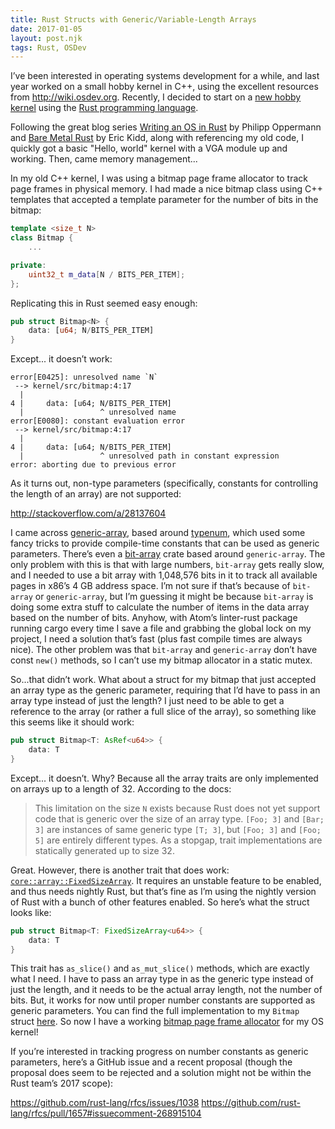 ```yaml
---
title: Rust Structs with Generic/Variable-Length Arrays
date: 2017-01-05
layout: post.njk
tags: Rust, OSDev
---
```


I’ve been interested in operating systems development for a while, and last year worked on a small hobby kernel in C++, using the excellent resources from http://wiki.osdev.org. Recently, I decided to start on a [new hobby kernel](https://github.com/iBeliever/osdev) using the [Rust programming language](https://github.com/iBeliever/osdev).

Following the great blog series [Writing an OS in Rust](http://os.phil-opp.com/) by Philipp Oppermann and [Bare Metal Rust](http://www.randomhacks.net/bare-metal-rust/) by Eric Kidd, along with referencing my old code, I quickly got a basic "Hello, world" kernel with a VGA module up and working. Then, came memory management...

In my old C++ kernel, I was using a bitmap page frame allocator to track page frames in physical memory. I had made a nice bitmap class using C++ templates that accepted a template parameter for the number of bits in the bitmap:

``` cpp
template <size_t N>
class Bitmap {
    ...

private:
    uint32_t m_data[N / BITS_PER_ITEM];
};
```

Replicating this in Rust seemed easy enough:

``` rust
pub struct Bitmap<N> {
    data: [u64; N/BITS_PER_ITEM]
}
```

Except... it doesn’t work:

```
error[E0425]: unresolved name `N`
 --> kernel/src/bitmap:4:17
  |
4 |     data: [u64; N/BITS_PER_ITEM]
  |                 ^ unresolved name
error[E0080]: constant evaluation error
 --> kernel/src/bitmap:4:17
  |
4 |     data: [u64; N/BITS_PER_ITEM]
  |                 ^ unresolved path in constant expression
error: aborting due to previous error
```

As it turns out, non-type parameters (specifically, constants for controlling the length of an array) are not supported:

http://stackoverflow.com/a/28137604

I came across [generic-array](https://github.com/fizyk20/generic-array), based around [typenum](https://github.com/paholg/typenum), which used some fancy tricks to provide compile-time constants that can be used as generic parameters. There’s even a [bit-array](https://crates.io/crates/bit-array) crate based around `generic-array`. The only problem with this is that with large numbers, `bit-array` gets really slow, and I needed to use a bit array with 1,048,576 bits in it to track all available pages in x86’s 4 GB address space. I’m not sure if that’s because of `bit-array` or `generic-array`, but I’m guessing it might be because `bit-array` is doing some extra stuff to calculate the number of items in the data array based on the number of bits. Anyhow, with Atom’s linter-rust package running cargo every time I save a file and grabbing the global lock on my project, I need a solution that’s fast (plus fast compile times are always nice). The other problem was that `bit-array` and `generic-array` don’t have const `new()` methods, so I can’t use my bitmap allocator in a static mutex.

So...that didn’t work. What about a struct for my bitmap that just accepted an array type as the generic parameter, requiring that I’d have to pass in an array type instead of just the length? I just need to be able to get a reference to the array (or rather a full slice of the array), so something like this seems like it should work:

``` rust
pub struct Bitmap<T: AsRef<u64>> {
    data: T
}
```

Except... it doesn’t. Why? Because all the array traits are only implemented on arrays up to a length of 32. According to the docs:

> This limitation on the size `N` exists because Rust does not yet support code that is generic over the size of an array type. `[Foo; 3]` and `[Bar; 3]` are instances of same generic type `[T; 3]`, but `[Foo; 3]` and `[Foo; 5]` are entirely different types. As a stopgap, trait implementations are statically generated up to size 32.

Great. However, there is another trait that does work: [`core::array::FixedSizeArray`](https://doc.rust-lang.org/nightly/core/array/trait.FixedSizeArray.html). It requires an unstable feature to be enabled, and thus needs nightly Rust, but that’s fine as I’m using the nightly version of Rust with a bunch of other features enabled. So here’s what the struct looks like:

``` rust
pub struct Bitmap<T: FixedSizeArray<u64>> {
    data: T
}
```

This trait has `as_slice()` and `as_mut_slice()` methods, which are exactly what I need. I have to pass an array type in as the generic type instead of just the length, and it needs to be the actual array length, not the number of bits. But, it works for now until proper number constants are supported as generic parameters. You can find the full implementation to my `Bitmap` struct [here](https://github.com/iBeliever/osdev/blob/master/kernel/src/bitmap.rs). So now I have a working [bitmap page frame allocator](https://github.com/iBeliever/osdev/blob/master/kernel/src/arch/x86_64/mem/pmm.rs) for my OS kernel!

If you’re interested in tracking progress on number constants as generic parameters, here’s a GitHub issue and a recent proposal (though the proposal does seem to be rejected and a solution might not be within the Rust team’s 2017 scope):

https://github.com/rust-lang/rfcs/issues/1038
https://github.com/rust-lang/rfcs/pull/1657#issuecomment-268915104
